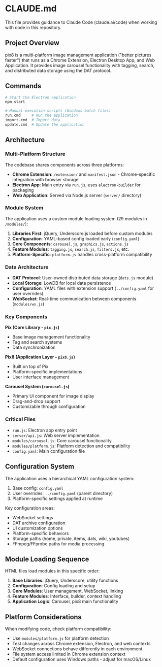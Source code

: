 # CLAUDE.md

This file provides guidance to Claude Code (claude.ai/code) when working with code in this repository.

## Project Overview

pix8 is a multi-platform image management application ("better pictures faster") that runs as a Chrome Extension, Electron Desktop App, and Web Application. It provides image carousel functionality with tagging, search, and distributed data storage using the DAT protocol.

## Commands

```bash
# Start the Electron application
npm start

# Manual execution scripts (Windows batch files)
run.cmd     # Run the application
import.cmd  # Import data
update.cmd  # Update the application
```

## Architecture

### Multi-Platform Structure
The codebase shares components across three platforms:
- **Chrome Extension**: `/extension/` and `manifest.json` - Chrome-specific integration with browser storage
- **Electron App**: Main entry via `run.js`, uses `electron-builder` for packaging
- **Web Application**: Served via Node.js server (`server/` directory)

### Module System
The application uses a custom module loading system (29 modules in `/modules/`):
1. **Libraries First**: jQuery, Underscore.js loaded before custom modules
2. **Configuration**: YAML-based config loaded early (`config.yaml`)
3. **Core Components**: `carousel.js`, `graphics.js`, `actions.js`
4. **Feature Modules**: `tagging.js`, `search.js`, `filters.js`, etc.
5. **Platform-Specific**: `platform.js` handles cross-platform compatibility

### Data Architecture
- **DAT Protocol**: User-owned distributed data storage (`dats.js` module)
- **Local Storage**: LowDB for local data persistence
- **Configuration**: YAML files with extension support (`../config.yaml` for user overrides)
- **WebSocket**: Real-time communication between components (`modules/ws.js`)

### Key Components

**Pix (Core Library - `pix.js`)**
- Base image management functionality
- Tag and search systems
- Data synchronization

**Pix8 (Application Layer - `pix8.js`)**
- Built on top of Pix
- Platform-specific implementations
- User interface management

**Carousel System (`carousel.js`)**
- Primary UI component for image display
- Drag-and-drop support
- Customizable through configuration

### Critical Files
- `run.js`: Electron app entry point
- `server/api.js`: Web server implementation
- `modules/carousel.js`: Core carousel functionality
- `modules/platform.js`: Platform detection and compatibility
- `config.yaml`: Main configuration file

## Configuration System

The application uses a hierarchical YAML configuration system:
1. Base config: `config.yaml`
2. User overrides: `../config.yaml` (parent directory)
3. Platform-specific settings applied at runtime

Key configuration areas:
- WebSocket settings
- DAT archive configuration
- UI customization options
- Platform-specific behaviors
- Storage paths (home, private, items, dats, wiki, youtubes)
- FFmpeg/FFprobe paths for media processing

## Module Loading Sequence

HTML files load modules in this specific order:
1. **Base Libraries**: jQuery, Underscore, utility functions
2. **Configuration**: Config loading and setup
3. **Core Modules**: User management, WebSocket, linking
4. **Feature Modules**: Interface, builder, context handling
5. **Application Logic**: Carousel, pix8 main functionality

## Platform Considerations

When modifying code, check platform compatibility:
- Use `modules/platform.js` for platform detection
- Test changes across Chrome extension, Electron, and web contexts
- WebSocket connections behave differently in each environment
- File system access limited in Chrome extension context
- Default configuration uses Windows paths - adjust for macOS/Linux